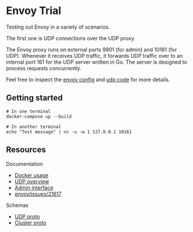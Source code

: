 # Envoy Trial

Testing out Envoy in a variety of scenarios.

The first one is UDP connections over the UDP proxy.

The Envoy proxy runs on external ports 9901 (for admin) and 10161 (for UDP). Whenever
it receives UDP traffic, it forwards UDP traffic over to an internal port 161 for the
UDP server written in Go. The server is designed to process requests concurrently.

Feel free to inspect the [envoy config](./envoy.yaml) and [udp code](./main.go) for more details.

## Getting started

```shell
# In one terminal
docker-compose up --build

# In another terminal
echo "Test message" | nc -u -w 1 127.0.0.1 10161
```

## Resources

Documentation

- [Docker usage](https://www.envoyproxy.io/docs/envoy/latest/start/docker)
- [UDP overview](https://www.envoyproxy.io/docs/envoy/latest/configuration/listeners/udp_filters/udp_proxy)
- [Admin interface](https://www.envoyproxy.io/docs/envoy/latest/start/quick-start/admin)
- [envoy/issues/21617](https://github.com/envoyproxy/envoy/issues/21617)

Schemas

- [UDP proto](https://www.envoyproxy.io/docs/envoy/latest/api-v3/extensions/filters/udp/udp_proxy/v3/udp_proxy.proto)
- [Cluster proto](https://www.envoyproxy.io/docs/envoy/latest/api-v3/config/cluster/v3/cluster.proto)
